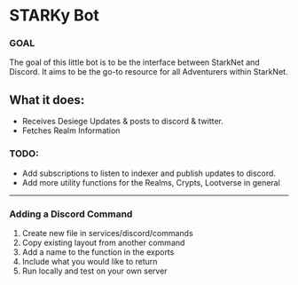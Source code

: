 # STARKy Bot

### GOAL

The goal of this little bot is to be the interface between StarkNet and Discord. It aims to be the go-to resource for all Adventurers within StarkNet.

## What it does:

- Receives Desiege Updates & posts to discord & twitter.
- Fetches Realm Information

### TODO:

- Add subscriptions to listen to indexer and publish updates to discord.
- Add more utility functions for the Realms, Crypts, Lootverse in general

---

### Adding a Discord Command

1. Create new file in services/discord/commands
2. Copy existing layout from another command
3. Add a name to the function in the exports
4. Include what you would like to return
5. Run locally and test on your own server

